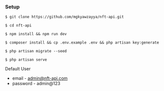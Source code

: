 ### Setup

```
$ git clone https://github.com/mgkyawzayya/nft-api.git

$ cd nft-api

$ npm install && npm run dev

$ composer install && cp .env.example .env && php artisan key:generate

$ php artisan migrate --seed

$ php artisan serve

```

Default User

-	email - admin@nft-api.com
-	password - admin@123
